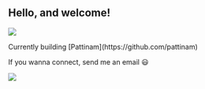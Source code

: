 <h2>Hello, and welcome!</h2>
<img src="https://user-images.githubusercontent.com/74038190/212284158-e840e285-664b-44d7-b79b-e264b5e54825.gif"/>
<p>Currently building [Pattinam](https://github.com/pattinam)</p>
<p>If you wanna connect, send me an email 😃</p>
<a href="mailto:karthikeyan14june@gmail.com">
  <img src="https://img.shields.io/badge/SEND%20MAIL-7cebf5?&style=for-the-badge&logo=MAIL.RU&logoColor=black">
</a>
